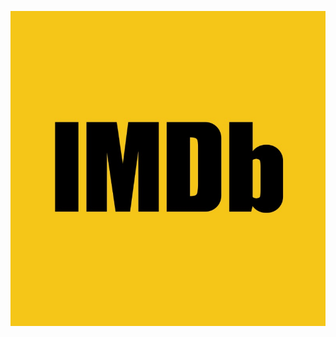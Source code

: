 ![alt text](https://github.com/AFICION007/Movie-list-application-with-OMDB-API-Integration/blob/main/assets/imdb.jpg?raw=true)
